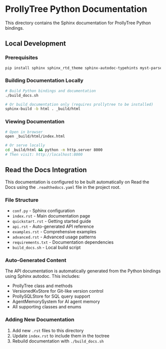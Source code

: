 # ProllyTree Python Documentation

This directory contains the Sphinx documentation for ProllyTree Python bindings.

## Local Development

### Prerequisites

```bash
pip install sphinx sphinx_rtd_theme sphinx-autodoc-typehints myst-parser maturin
```

### Building Documentation Locally

```bash
# Build Python bindings and documentation
./build_docs.sh

# Or build documentation only (requires prollytree to be installed)
sphinx-build -b html . _build/html
```

### Viewing Documentation

```bash
# Open in browser
open _build/html/index.html

# Or serve locally
cd _build/html && python -m http.server 8000
# Then visit: http://localhost:8000
```

## Read the Docs Integration

This documentation is configured to be built automatically on Read the Docs using the `.readthedocs.yaml` file in the project root.

### File Structure

- `conf.py` - Sphinx configuration
- `index.rst` - Main documentation page
- `quickstart.rst` - Getting started guide
- `api.rst` - Auto-generated API reference
- `examples.rst` - Comprehensive examples
- `advanced.rst` - Advanced usage patterns
- `requirements.txt` - Documentation dependencies
- `build_docs.sh` - Local build script

### Auto-Generated Content

The API documentation is automatically generated from the Python bindings using Sphinx autodoc. This includes:

- ProllyTree class and methods
- VersionedKvStore for Git-like version control
- ProllySQLStore for SQL query support
- AgentMemorySystem for AI agent memory
- All supporting classes and enums

### Adding New Documentation

1. Add new `.rst` files to this directory
2. Update `index.rst` to include them in the toctree
3. Rebuild documentation with `./build_docs.sh`
